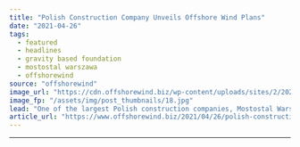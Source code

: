 ```yaml
---
title: "Polish Construction Company Unveils Offshore Wind Plans"
date: "2021-04-26"
tags: 
  - featured
  - headlines
  - gravity based foundation
  - mostostal warszawa
  - offshorewind
source: "offshorewind"
image_url: "https://cdn.offshorewind.biz/wp-content/uploads/sites/2/2021/04/26113002/Mostostal-Warszawa-GBS-foundation.jpg"
image_fp: "/assets/img/post_thumbnails/18.jpg"
lead: "One of the largest Polish construction companies, Mostostal Warszawa, plans to invest in a"
article_url: "https://www.offshorewind.biz/2021/04/26/polish-construction-company-unveils-offshore-wind-plans/"
---
```


---
